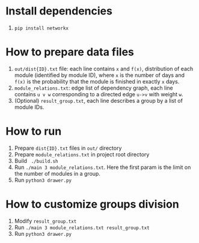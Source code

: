 # Install dependencies
1. `pip install networkx`

# How to prepare data files
1. `out/dist{ID}.txt` file: each line contains `x` and `f(x)`, distribution of each
   module (identified by module ID), where `x` is the number of days and `f(x)`
   is the probability that the module is finished in exactly `x` days.
2. `module_relations.txt`: edge list of dependency graph, each line contains `u
   v w` corresponding to a directed edge `u->v` with weight `w`.
3. (Optional) `result_group.txt`, each line describes a group by a list of
   module IDs.

# How to run

1. Prepare `dist{ID}.txt` files in `out/` directory
2. Prepare `module_relations.txt` in project root directory
3. Build ` ./build.sh`
3. Run `./main 3 module_relations.txt`. Here the first param is the limit on
   the number of modules in a group.
4. Run `python3 drawer.py`

# How to customize groups division

1. Modify `result_group.txt`
2. Run `./main 3 module_relations.txt result_group.txt`
3. Run `python3 drawer.py`

